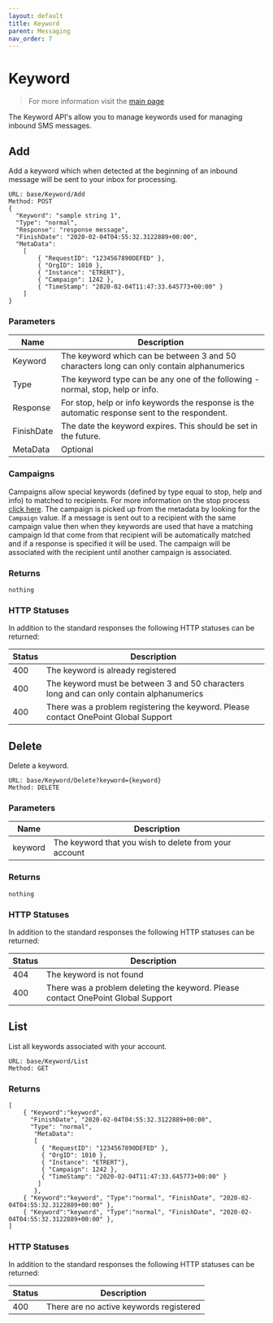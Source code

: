 ```yaml
---
layout: default
title: Keyword
parent: Messaging
nav_order: 7
---
```

# Keyword

> For more information visit the [main page](../README.md)

The Keyword API's allow you to manage keywords used for managing inbound SMS messages.

## Add
Add a keyword which when detected at the beginning of an inbound message will be sent to your inbox for processing.
```
URL: base/Keyword/Add
Method: POST
{
  "Keyword": "sample string 1",
  "Type": "normal",
  "Response": "response message",
  "FinishDate": "2020-02-04T04:55:32.3122889+00:00",
  "MetaData": 
    [
        { "RequestID": "1234567890DEFED" },
        { "OrgID": 1010 },
        { "Instance": "ETRERT"},
        { "Campaign": 1242 },
        { "TimeStamp": "2020-02-04T11:47:33.645773+00:00" }
    ]
}
```
### Parameters

Name | Description
---- | -----------
Keyword | The keyword which can be between 3 and 50 characters long can only contain alphanumerics
Type | The keyword type can be any one of the following - normal, stop, help or info. 
Response | For stop, help or info keywords the response is the automatic response sent to the respondent. 
FinishDate | The date the keyword expires. This should be set in the future.
MetaData | Optional | For more information on metadata check [here](MetaData.md).

### Campaigns
Campaigns allow special keywords (defined by type equal to stop, help and info) to matched to recipients. For more information on the stop process [click here](Stop.md). The campaign is picked up from the metadata by looking for the `Campaign` value. If a message is sent out to a recipient with the same campaign value then when they keywords are used that have a matching campaign Id that come from that recipient will be automatically matched and if a response is specified it will be used. The campaign will be associated with the recipient until another campaign is associated.

### Returns
```
nothing
```
### HTTP Statuses
In addition to the standard responses the following HTTP statuses can be returned:

Status | Description
------ | -----------
400 | The keyword is already registered
400 | The keyword must be between 3 and 50 characters long and can only contain alphanumerics
400 | There was a problem registering the keyword. Please contact OnePoint Global Support

## Delete
Delete a keyword.
```
URL: base/Keyword/Delete?keyword={keyword}
Method: DELETE
```
### Parameters

Name | Description
---- | -----------
keyword | The keyword that you wish to delete from your account

### Returns
```
nothing
```
### HTTP Statuses
In addition to the standard responses the following HTTP statuses can be returned:

Status | Description
------ | -----------
404 | The keyword is not found
400 | There was a problem deleting the keyword. Please contact OnePoint Global Support

## List
List all keywords associated with your account.
```
URL: base/Keyword/List
Method: GET
```

### Returns
```
[
    { "Keyword":"keyword", 
      "FinishDate", "2020-02-04T04:55:32.3122889+00:00",
      "Type": "normal",
       "MetaData": 
       [
         { "RequestID": "1234567890DEFED" },
         { "OrgID": 1010 },
         { "Instance": "ETRERT"},
         { "Campaign": 1242 },
         { "TimeStamp": "2020-02-04T11:47:33.645773+00:00" }
        ]
       },
    { "Keyword":"keyword", "Type":"normal", "FinishDate", "2020-02-04T04:55:32.3122889+00:00" },
    { "Keyword":"keyword", "Type":"normal", "FinishDate", "2020-02-04T04:55:32.3122889+00:00" },
]
```

### HTTP Statuses
In addition to the standard responses the following HTTP statuses can be returned:

Status | Description
------ | -----------
400 | There are no active keywords registered

